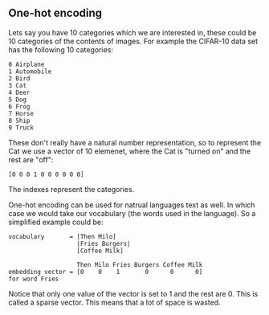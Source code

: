 ## One-hot encoding
Lets say you have 10 categories which we are interested in, these could be 10
categories of the contents of images. For example the CIFAR-10 data set has
the following 10 categories:
```
0 Airplane
1 Automobile
2 Bird
3 Cat 
4 Deer
5 Dog
6 Frog
7 Horse
8 Ship
9 Truck
```
These don't really have a natural number representation, so to represent the
Cat we use a vector of 10 elemenet, where the Cat is "turned on" and the rest
are "off":
```
[0 0 0 1 0 0 0 0 0 0]
```
The indexes represent the categories.

One-hot encoding can be used for natrual languages text as well. In which case
we would take our vocabulary (the words used in the language). So a simplified
example could be:
```
vocabulary       = [Then Milo]
                   |Fries Burgers|
                   [Coffee Milk]

                   Then Milo Fries Burgers Coffee Milk
embedding vector = [0    0    1       0      0      0]
for word Fries
```
Notice that only one value of the vector is set to 1 and the rest are 0. This is
called a sparse vector. This means that a lot of space is wasted.
